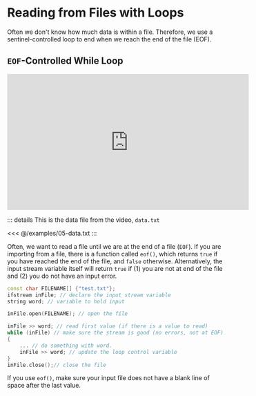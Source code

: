 Reading from Files with Loops
=============================

Often we don't know how much data is within a file. Therefore, we use a 
sentinel-controlled loop to end when we reach the end of the file (EOF).

`EOF`-Controlled While Loop
---------------------------

<div class="youtube">
<div><iframe width="560" height="315" src="https://www.youtube-nocookie.com/embed/VW-Q3ZD_W0w?rel=0" frameborder="0" allowfullscreen="allowfullscreen"></iframe></div>
</div>

::: details This is the data file from the video, `data.txt`

<<< @/examples/05-data.txt
:::

Often, we want to read a file until we are at the end of a file (`EOF`). If you
are importing from a file, there is a function called `eof()`, which returns
`true` if you have reached the end of the file, and `false` otherwise.
Alternatively, the input stream variable itself will return `true` if (1) you are not at end of the file and (2) you do not have an input error.

```cpp
const char FILENAME[] {"test.txt"};
ifstream inFile; // declare the input stream variable
string word; // variable to hold input

inFile.open(FILENAME); // open the file

inFile >> word; // read first value (if there is a value to read)
while (inFile) // make sure the stream is good (no errors, not at EOF).
{
    ... // do something with word.
    inFile >> word; // update the loop control variable
}
inFile.close();// close the file
```

If you use `eof()`, make sure your input file does not have a blank line of
space after the last value.